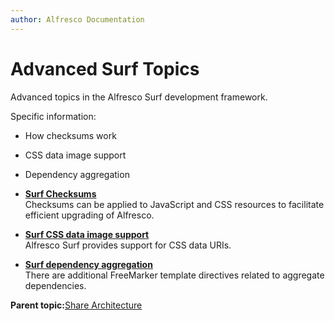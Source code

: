 ```yaml
---
author: Alfresco Documentation
---
```


# Advanced Surf Topics

Advanced topics in the Alfresco Surf development framework.

Specific information:

-   How checksums work
-   CSS data image support
-   Dependency aggregation

-   **[Surf Checksums](../concepts/dev-extensions-share-surf-checksums.md)**  
Checksums can be applied to JavaScript and CSS resources to facilitate efficient upgrading of Alfresco.
-   **[Surf CSS data image support](../concepts/dev-extensions-share-css-data-image-support.md)**  
Alfresco Surf provides support for CSS data URIs.
-   **[Surf dependency aggregation](../concepts/dev-extensions-share-aggregate-dependencies.md)**  
There are additional FreeMarker template directives related to aggregate dependencies.

**Parent topic:**[Share Architecture](../concepts/dev-extensions-share-architecture-extension-points.md)

